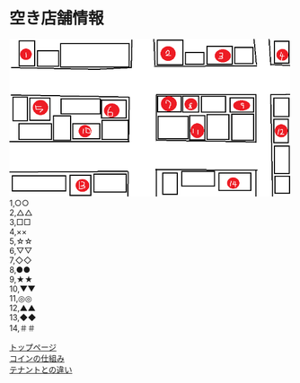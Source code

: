  # 空き店舗情報 <br>
<img width="500px" alt="商店街地図" src= "./map.png"> <br>
 1,○○<br>
 2,△△<br>
 3,□□<br>
 4,××<br>
 5,☆☆<br>
 6,▽▽<br>
 7,◇◇<br>
 8,●●<br>
 9,★★<br>
 10,▼▼<br>
 11,◎◎<br>
 12,▲▲<br>
 13,◆◆<br>
 14,＃＃<br>

[トップページ](https://u50116.github.io/ShoppingCoin/index) <br>
[コインの仕組み](https://u50116.github.io/ShoppingCoin/CoinSystem) <br>
[テナントとの違い](https://u0116.github.io/ShoppingCoin/tenannto) <br>
